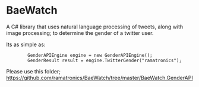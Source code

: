 # BaeWatch
A C# library that uses natural language processing of tweets, along with image processing; to determine the gender of a twitter user.

Its as simple as:

            GenderAPIEngine engine = new GenderAPIEngine();
            GenderResult result = engine.TwitterGender("ramatronics");

Please use this folder; https://github.com/ramatronics/BaeWatch/tree/master/BaeWatch.GenderAPI
